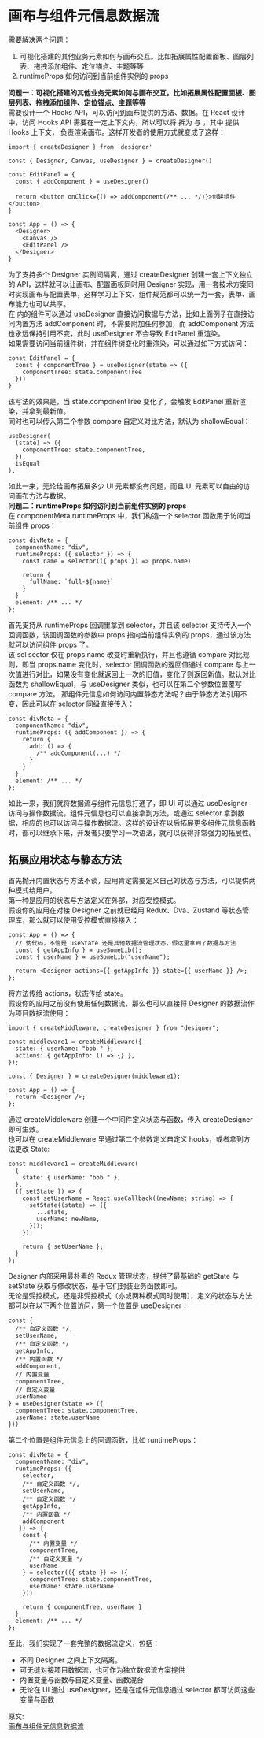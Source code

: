 # 画布与组件元信息数据流
需要解决两个问题：  
1. 可视化搭建的其他业务元素如何与画布交互。比如拓展属性配置面板、图层列表、拖拽添加组件、定位锚点、主题等等
2. runtimeProps 如何访问到当前组件实例的 props

**问题一：可视化搭建的其他业务元素如何与画布交互。比如拓展属性配置面板、图层列表、拖拽添加组件、定位锚点、主题等等**  
需要设计一个 Hooks API，可以访问到画布提供的方法、数据。在 React 设计中，访问 Hooks API 需要在一定上下文内，所以可以将 <Designer> 拆为 <Designer> 与 <Canvas>，其中 <Designer> 提供 Hooks 上下文，<Canvas> 负责渲染画布。这样开发者的使用方式就变成了这样：  
``` 
import { createDesigner } from 'designer'

const { Designer, Canvas, useDesigner } = createDesigner()

const EditPanel = {
  const { addComponent } = useDesigner()

  return <button onClick={() => addComponent(/** ... */)}>创建组件</button>
}

const App = () => {
  <Designer>
    <Canvas />
    <EditPanel />
  </Designer>
}
```
为了支持多个 Designer 实例间隔离，通过 createDesigner 创建一套上下文独立的 API，这样就可以让画布、配置面板同时用 Designer 实现，用一套技术方案同时实现画布与配置表单，这样学习上下文、组件规范都可以统一为一套，表单、画布能力也可以共享。  
在 <Designer> 内的组件可以通过 useDesigner 直接访问数据与方法，比如上面例子在直接访问内置方法 addComponent 时，不需要附加任何参加，而 addComponent 方法也永远保持引用不变，此时 useDesigner 不会导致 EditPanel 重渲染。  
如果需要访问当前组件树，并在组件树变化时重渲染，可以通过如下方式访问：  
``` 
const EditPanel = {
  const { componentTree } = useDesigner(state => ({
    componentTree: state.componentTree
  }))
}
```
该写法的效果是，当 state.componentTree 变化了，会触发 EditPanel 重新渲染，并拿到最新值。  
同时也可以传入第二个参数 compare 自定义对比方法，默认为 shallowEqual：  
``` 
useDesigner(
  (state) => ({
    componentTree: state.componentTree,
  }),
  isEqual
);
```
如此一来，无论给画布拓展多少 UI 元素都没有问题，而且 UI 元素可以自由的访问画布方法与数据。  
**问题二：runtimeProps 如何访问到当前组件实例的 props**  
在 componentMeta.runtimeProps 中，我们构造一个 selector 函数用于访问当前组件 props：  
``` 
const divMeta = {
  componentName: "div",
  runtimeProps: ({ selector }) => {
    const name = selector(({ props }) => props.name)

    return {
      fullName: `full-${name}`
    }
  }
  element: /** ... */
};
```
首先支持从 runtimeProps 回调里拿到 selector，并且该 selector 支持传入一个回调函数，该回调函数的参数中 props 指向当前组件实例的 props，通过该方法就可以访问组件 props 了。  
该 sel 
sector 仅在 props.name 改变时重新执行，并且也遵循 compare 对比规则，即当 props.name 变化时，selector 回调函数的返回值通过 compare 与上一次值进行对比，如果没有变化就返回上一次的旧值，变化了则返回新值。默认对比函数为 shallowEqual，与 useDesigner 类似，也可以在第二个参数位置覆写 compare 方法。
那组件元信息如何访问内置静态方法呢？由于静态方法引用不变，因此可以在 selector 同级直接传入：  
``` 
const divMeta = {
  componentName: "div",
  runtimeProps: ({ addComponent }) => {
    return {
      add: () => {
        /** addComponent(...) */
      }
    }
  }
  element: /** ... */
};
```
如此一来，我们就将数据流与组件元信息打通了，即 UI 可以通过 useDesigner 访问与操作数据流，组件元信息也可以直接拿到方法，或通过 selector 拿到数据，相应的也可以访问与操作数据流。这样的设计在以后拓展更多组件元信息函数时，都可以继承下来，开发者只要学习一次语法，就可以获得非常强力的拓展性。  

## 拓展应用状态与静态方法
首先抛开内置状态与方法不谈，应用肯定需要定义自己的状态与方法，可以提供两种模式给用户。  
第一种是应用的状态与方法定义在外部，对应受控模式。  
假设你的应用在对接 Designer 之前就已经用 Redux、Dva、Zustand 等状态管理库，那么就可以使用受控模式直接接入：  
``` 
const App = () => {
  // 伪代码，不管是 useState 还是其他数据流管理状态，假这里拿到了数据与方法
  const { getAppInfo } = useSomeLib();
  const { userName } = useSomeLib("userName");

  return <Designer actions={{ getAppInfo }} state={{ userName }} />;
};
```
将方法传给 actions，状态传给 state。  
假设你的应用之前没有使用任何数据流，那么也可以直接将 Designer 的数据流作为项目数据流使用：  
``` 
import { createMiddleware, createDesigner } from "designer";

const middleware1 = createMiddleware({
  state: { userName: "bob " },
  actions: { getAppInfo: () => {} },
});

const { Designer } = createDesigner(middleware1);

const App = () => {
  return <Designer />;
};
```
通过 createMiddleware 创建一个中间件定义状态与函数，传入 createDesigner 即可生效。  
也可以在 createMiddleware 里通过第二个参数定义自定义 hooks，或者拿到方法更改 State:  
``` 
const middleware1 = createMiddleware(
  {
    state: { userName: "bob " },
  },
  ({ setState }) => {
    const setUserName = React.useCallback((newName: string) => {
      setState((state) => ({
        ...state,
        userName: newName,
      }));
    });

    return { setUserName };
  }
);
```
Designer 内部采用最朴素的 Redux 管理状态，提供了最基础的 getState 与 setState 获取与修改状态，基于它们封装业务函数即可。  
无论是受控模式，还是非受控模式（亦或两种模式同时使用），定义的状态与方法都可以在以下两个位置访问，第一个位置是 useDesigner：  
``` 
const {
  /** 自定义函数 */,
  setUserName,
  /** 自定义函数 */
  getAppInfo,
  /** 内置函数 */
  addComponent,
  // 内置变量
  componentTree,
  // 自定义变量
  userNamee
} = useDesigner(state => ({
  componentTree: state.componentTree,
  userName: state.userName
}))
```
第二个位置是组件元信息上的回调函数，比如 runtimeProps：  
``` 
const divMeta = {
  componentName: "div",
  runtimeProps: ({
    selector,
    /** 自定义函数 */,
    setUserName,
    /** 自定义函数 */
    getAppInfo,
    /** 内置函数 */
    addComponent
   }) => {
    const {
      /** 内置变量 */
      componentTree,
      /** 自定义变量 */
      userName
    } = selector(({ state }) => ({
      componentTree: state.componentTree,
      userName: state.userName
    }))

    return { componentTree, userName }
  }
  element: /** ... */
};
```
至此，我们实现了一套完整的数据流定义，包括：
- 不同 Designer 之间上下文隔离。
- 可无缝对接项目数据流，也可作为独立数据流方案提供
- 内置变量与函数与自定义变量、函数混合
- 无论在 UI 通过 useDesigner，还是在组件元信息通过 selector 都可访问这些变量与函数


原文:  
[画布与组件元信息数据流](https://mp.weixin.qq.com/s/t8GuNWCUg_2IfJsZILeyoA)

